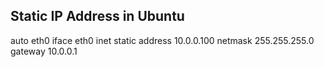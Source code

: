 ## Static IP Address in Ubuntu

auto eth0
iface eth0 inet static
address 10.0.0.100
netmask 255.255.255.0
gateway 10.0.0.1

